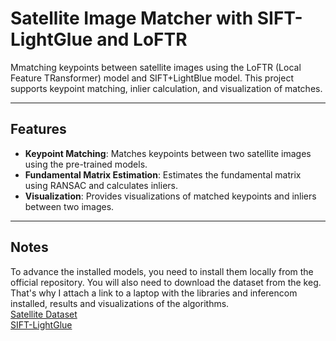 # Satellite Image Matcher with SIFT-LightGlue and LoFTR

Mmatching keypoints between satellite images using the LoFTR (Local Feature TRansformer) model and SIFT+LightBlue model. This project supports keypoint matching, inlier calculation, and visualization of matches.

---

## Features

- **Keypoint Matching**: Matches keypoints between two satellite images using the pre-trained models.
- **Fundamental Matrix Estimation**: Estimates the fundamental matrix using RANSAC and calculates inliers.
- **Visualization**: Provides visualizations of matched keypoints and inliers between two images.

---

## Notes
To advance the installed models, you need to install them locally from the official repository. You will also need to download the dataset from the keg. That's why I attach a link to a laptop with the libraries and inferencom installed, results and visualizations of the algorithms. <br>
[Satellite Dataset](https://www.kaggle.com/datasets/isaienkov/deforestation-in-ukraine) <br>
[SIFT-LightGlue](https://github.com/cvg/LightGlue/tree/main) <br>

